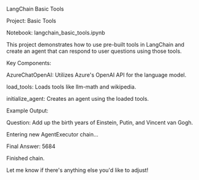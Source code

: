 LangChain Basic Tools

Project: Basic Tools

Notebook: langchain_basic_tools.ipynb

This project demonstrates how to use pre-built tools in LangChain and create an agent that can respond to user questions using those tools.

Key Components:

AzureChatOpenAI: Utilizes Azure's OpenAI API for the language model.

load_tools: Loads tools like llm-math and wikipedia.

initialize_agent: Creates an agent using the loaded tools.

Example Output:

Question: Add up the birth years of Einstein, Putin, and Vincent van Gogh.

Entering new AgentExecutor chain...

Final Answer: 5684

Finished chain.

Let me know if there's anything else you'd like to adjust!
